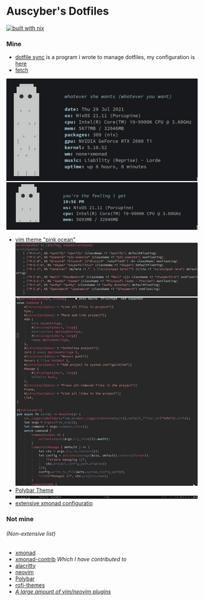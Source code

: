 # Auscyber's Dotfiles
[![built with nix](https://builtwithnix.org/badge.svg)](https://builtwithnix.org)


### Mine
* [dotfile sync](https://github.com/auscyberman/dotfile-sync) is a program i wrote to manage dotfiles, my configuration is [here](.links.toml)
* [fetch](fetch)
    
![large](screenshots/fetch/large.jpg)
![small](screenshots/fetch/small.jpg)
* [vim theme "pink ocean"](.config/nvim/colors/pink_ocean.vim)  
![xmonad](screenshots/theme/xmonad.jpg)  
![rust](screenshots/theme/rust.jpg)
* [Polybar Theme](.config/polybar/config.ini)  
![bar](screenshots/polybar/whole.jpg)
* [extensive xmonad configuratio](xmonad)


### Not mine
###### *(Non-extensive list*)

* [xmonad](https://github.com/xmonad/xmonad)
* [xmonad-contrib](https://github.com/xmonad/xmonad-contrib) *Which I have contributed to*
* [alacritty](https://github.com/alacritty/alacritty)
* [neovim](https://github.com/neovim/neovim) 
* [Polybar](https://github.com/polybar/polybar)
* [rofi-themes](https://github.com/adi1090x/rofi)
* [*A large amount of vim/neovim plugins*](.config/nvim/fn/plugins.fnl)
